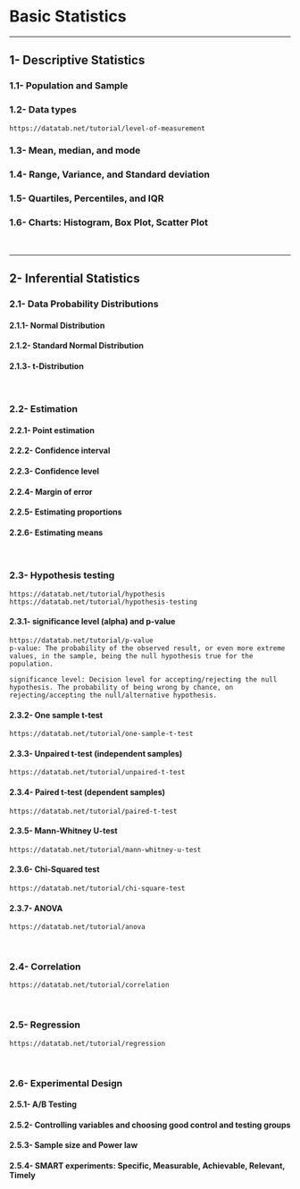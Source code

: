 # Basic Statistics
---

## 1- Descriptive Statistics

### 1.1- Population and Sample
### 1.2- Data types
    https://datatab.net/tutorial/level-of-measurement

### 1.3- Mean, median, and mode
### 1.4- Range, Variance, and Standard deviation
### 1.5- Quartiles, Percentiles, and IQR
### 1.6- Charts: Histogram, Box Plot, Scatter Plot
<p>&nbsp;</p>

---
## 2- Inferential Statistics 

### 2.1- Data Probability Distributions
#### 2.1.1- Normal Distribution
#### 2.1.2- Standard Normal Distribution
#### 2.1.3- t-Distribution
<p>&nbsp;</p>

### 2.2- Estimation
#### 2.2.1- Point estimation
#### 2.2.2- Confidence interval
#### 2.2.3- Confidence level
#### 2.2.4- Margin of error
#### 2.2.5- Estimating proportions
#### 2.2.6- Estimating means
<p>&nbsp;</p>

### 2.3- Hypothesis testing
    https://datatab.net/tutorial/hypothesis
    https://datatab.net/tutorial/hypothesis-testing

#### 2.3.1- significance level (alpha) and p-value
    https://datatab.net/tutorial/p-value
    p-value: The probability of the observed result, or even more extreme values, in the sample, being the null hypothesis true for the population.

    significance level: Decision level for accepting/rejecting the null hypothesis. The probability of being wrong by chance, on rejecting/accepting the null/alternative hypothesis.

#### 2.3.2- One sample t-test
    https://datatab.net/tutorial/one-sample-t-test

#### 2.3.3- Unpaired t-test (independent samples)
    https://datatab.net/tutorial/unpaired-t-test

#### 2.3.4- Paired t-test (dependent samples)
    https://datatab.net/tutorial/paired-t-test

#### 2.3.5- Mann-Whitney U-test
    https://datatab.net/tutorial/mann-whitney-u-test

#### 2.3.6- Chi-Squared test
    https://datatab.net/tutorial/chi-square-test

#### 2.3.7- ANOVA
    https://datatab.net/tutorial/anova

<p>&nbsp;</p>

### 2.4- Correlation
    https://datatab.net/tutorial/correlation

<p>&nbsp;</p>

### 2.5- Regression
    https://datatab.net/tutorial/regression

<p>&nbsp;</p>

### 2.6- Experimental Design
#### 2.5.1- A/B Testing
#### 2.5.2- Controlling variables and choosing good control and testing groups
#### 2.5.3- Sample size and Power law
#### 2.5.4- SMART experiments: Specific, Measurable, Achievable, Relevant, Timely
